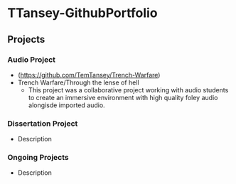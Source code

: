 # TTansey-GithubPortfolio

## Projects

### Audio Project
- (https://github.com/TemTansey/Trench-Warfare)
- Trench Warfare/Through the lense of hell
  -   This project was a collaborative project working with audio students to create an immersive environment with high quality foley audio alongisde imported audio.
  
### Dissertation Project
- Description
  
### Ongoing Projects
- Description
  
